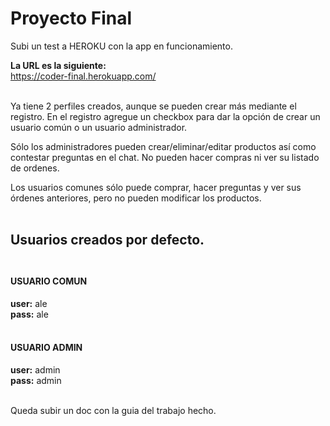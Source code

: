 # Proyecto Final

Subi un test a HEROKU con la app en funcionamiento.

**La URL es la siguiente:**<br />
https://coder-final.herokuapp.com/
<br /><br />

Ya tiene 2 perfiles creados, aunque se pueden crear más mediante el registro. En el registro agregue un checkbox para dar la opción de crear un usuario común o un usuario administrador.

Sólo los administradores pueden crear/eliminar/editar productos así como contestar preguntas en el chat.
No pueden hacer compras ni ver su listado de ordenes.

Los usuarios comunes sólo puede comprar, hacer preguntas y ver sus órdenes anteriores, pero no pueden modificar los productos.
<br /><br />
## Usuarios creados por defecto.<br /><br />

#### USUARIO COMUN

**user:** ale<br/>
**pass:** ale
<br /><br />

#### USUARIO ADMIN

**user:** admin<br/>
**pass:** admin
<br /><br />

Queda subir un doc con la guia del trabajo hecho.